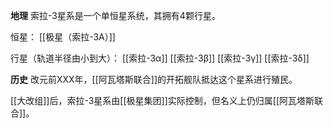 **地理**
索拉-3星系是一个单恒星系统，其拥有4颗行星。

恒星：
[[极星（索拉-3A）]]

行星（轨道半径由小到大）：
[[索拉-3α]]
[[索拉-3β]]
[[索拉-3γ]]
[[索拉-3δ]]

**历史**
改元前XXX年，[[阿瓦塔斯联合]]的开拓舰队抵达这个星系进行殖民。

[[大改组]]后，索拉-3星系由[[极星集团]]实际控制，但名义上仍归属[[阿瓦塔斯联合]]。
